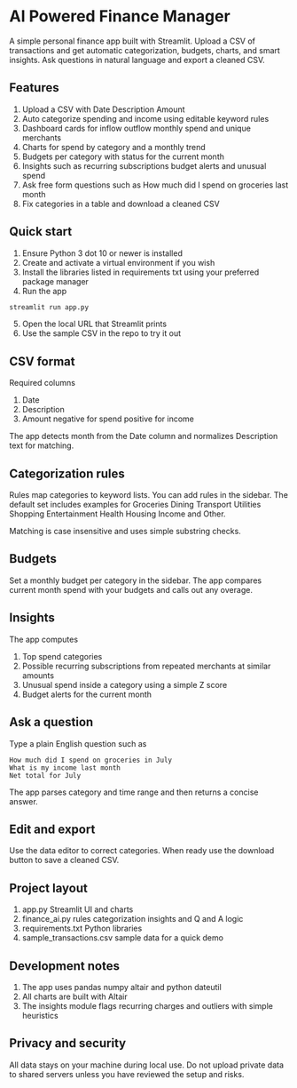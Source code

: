 # AI Powered Finance Manager

A simple personal finance app built with Streamlit. Upload a CSV of transactions and get automatic categorization, budgets, charts, and smart insights. Ask questions in natural language and export a cleaned CSV.

## Features

1. Upload a CSV with Date Description Amount
2. Auto categorize spending and income using editable keyword rules
3. Dashboard cards for inflow outflow monthly spend and unique merchants
4. Charts for spend by category and a monthly trend
5. Budgets per category with status for the current month
6. Insights such as recurring subscriptions budget alerts and unusual spend
7. Ask free form questions such as How much did I spend on groceries last month
8. Fix categories in a table and download a cleaned CSV

## Quick start

1. Ensure Python 3 dot 10 or newer is installed
2. Create and activate a virtual environment if you wish
3. Install the libraries listed in requirements txt using your preferred package manager
4. Run the app

```bash
streamlit run app.py
```

5. Open the local URL that Streamlit prints
6. Use the sample CSV in the repo to try it out

## CSV format

Required columns

1. Date
2. Description
3. Amount  negative for spend positive for income

The app detects month from the Date column and normalizes Description text for matching.

## Categorization rules

Rules map categories to keyword lists. You can add rules in the sidebar. The default set includes examples for Groceries Dining Transport Utilities Shopping Entertainment Health Housing Income and Other.

Matching is case insensitive and uses simple substring checks.

## Budgets

Set a monthly budget per category in the sidebar. The app compares current month spend with your budgets and calls out any overage.

## Insights

The app computes

1. Top spend categories
2. Possible recurring subscriptions from repeated merchants at similar amounts
3. Unusual spend inside a category using a simple Z score
4. Budget alerts for the current month

## Ask a question

Type a plain English question such as

```text
How much did I spend on groceries in July
What is my income last month
Net total for July
```

The app parses category and time range and then returns a concise answer.

## Edit and export

Use the data editor to correct categories. When ready use the download button to save a cleaned CSV.

## Project layout

1. app.py  Streamlit UI and charts
2. finance_ai.py  rules categorization insights and Q and A logic
3. requirements.txt  Python libraries
4. sample_transactions.csv  sample data for a quick demo

## Development notes

1. The app uses pandas numpy altair and python dateutil
2. All charts are built with Altair
3. The insights module flags recurring charges and outliers with simple heuristics

## Privacy and security

All data stays on your machine during local use. Do not upload private data to shared servers unless you have reviewed the setup and risks.
